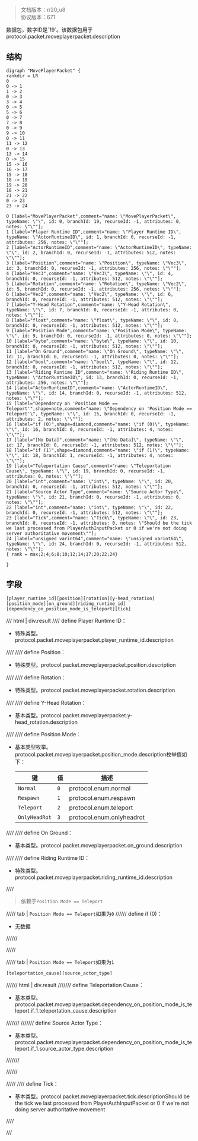 # <!-- md:samp MovePlayerPacket -->

> 文档版本：r/20_u8<br/>协议版本：671

<!-- md:samp MovePlayerPacket -->数据包，数字ID是`19`。该数据包用于protocol.packet.moveplayerpacket.description

## 结构

```viz
digraph "MovePlayerPacket" {
rankdir = LR
0
0 -> 1
1 -> 2
0 -> 3
3 -> 4
0 -> 5
5 -> 6
0 -> 7
7 -> 8
0 -> 9
9 -> 10
0 -> 11
11 -> 12
0 -> 13
13 -> 14
0 -> 15
15 -> 16
16 -> 17
15 -> 18
18 -> 19
19 -> 20
18 -> 21
21 -> 22
0 -> 23
23 -> 24

0 [label="MovePlayerPacket",comment="name: \"MovePlayerPacket\", typeName: \"\", id: 0, branchId: 19, recurseId: -1, attributes: 0, notes: \"\""];
1 [label="Player Runtime ID",comment="name: \"Player Runtime ID\", typeName: \"ActorRuntimeID\", id: 1, branchId: 0, recurseId: -1, attributes: 256, notes: \"\""];
2 [label="ActorRuntimeID",comment="name: \"ActorRuntimeID\", typeName: \"\", id: 2, branchId: 0, recurseId: -1, attributes: 512, notes: \"\""];
3 [label="Position",comment="name: \"Position\", typeName: \"Vec3\", id: 3, branchId: 0, recurseId: -1, attributes: 256, notes: \"\""];
4 [label="Vec3",comment="name: \"Vec3\", typeName: \"\", id: 4, branchId: 0, recurseId: -1, attributes: 512, notes: \"\""];
5 [label="Rotation",comment="name: \"Rotation\", typeName: \"Vec2\", id: 5, branchId: 0, recurseId: -1, attributes: 256, notes: \"\""];
6 [label="Vec2",comment="name: \"Vec2\", typeName: \"\", id: 6, branchId: 0, recurseId: -1, attributes: 512, notes: \"\""];
7 [label="Y-Head Rotation",comment="name: \"Y-Head Rotation\", typeName: \"\", id: 7, branchId: 0, recurseId: -1, attributes: 0, notes: \"\""];
8 [label="float",comment="name: \"float\", typeName: \"\", id: 8, branchId: 0, recurseId: -1, attributes: 512, notes: \"\""];
9 [label="Position Mode",comment="name: \"Position Mode\", typeName: \"\", id: 9, branchId: 0, recurseId: -1, attributes: 0, notes: \"\""];
10 [label="byte",comment="name: \"byte\", typeName: \"\", id: 10, branchId: 0, recurseId: -1, attributes: 512, notes: \"\""];
11 [label="On Ground",comment="name: \"On Ground\", typeName: \"\", id: 11, branchId: 0, recurseId: -1, attributes: 0, notes: \"\""];
12 [label="bool",comment="name: \"bool\", typeName: \"\", id: 12, branchId: 0, recurseId: -1, attributes: 512, notes: \"\""];
13 [label="Riding Runtime ID",comment="name: \"Riding Runtime ID\", typeName: \"ActorRuntimeID\", id: 13, branchId: 0, recurseId: -1, attributes: 256, notes: \"\""];
14 [label="ActorRuntimeID",comment="name: \"ActorRuntimeID\", typeName: \"\", id: 14, branchId: 0, recurseId: -1, attributes: 512, notes: \"\""];
15 [label="Dependency on 'Position Mode == Teleport'",shape=note,comment="name: \"Dependency on 'Position Mode == Teleport'\", typeName: \"\", id: 15, branchId: 0, recurseId: -1, attributes: 2, notes: \"\""];
16 [label="if (0)",shape=diamond,comment="name: \"if (0)\", typeName: \"\", id: 16, branchId: 0, recurseId: -1, attributes: 4, notes: \"\""];
17 [label="[No Data]",comment="name: \"[No Data]\", typeName: \"\", id: 17, branchId: 0, recurseId: -1, attributes: 512, notes: \"\""];
18 [label="if (1)",shape=diamond,comment="name: \"if (1)\", typeName: \"\", id: 18, branchId: 1, recurseId: -1, attributes: 4, notes: \"\""];
19 [label="Teleportation Cause",comment="name: \"Teleportation Cause\", typeName: \"\", id: 19, branchId: 0, recurseId: -1, attributes: 0, notes: \"\""];
20 [label="int",comment="name: \"int\", typeName: \"\", id: 20, branchId: 0, recurseId: -1, attributes: 512, notes: \"\""];
21 [label="Source Actor Type",comment="name: \"Source Actor Type\", typeName: \"\", id: 21, branchId: 0, recurseId: -1, attributes: 0, notes: \"\""];
22 [label="int",comment="name: \"int\", typeName: \"\", id: 22, branchId: 0, recurseId: -1, attributes: 512, notes: \"\""];
23 [label="Tick",comment="name: \"Tick\", typeName: \"\", id: 23, branchId: 0, recurseId: -1, attributes: 0, notes: \"Should be the tick we last processed from PlayerAuthInputPacket or 0 if we're not doing server authoritative movement\""];
24 [label="unsigned varint64",comment="name: \"unsigned varint64\", typeName: \"\", id: 24, branchId: 0, recurseId: -1, attributes: 512, notes: \"\""];
{ rank = max;2;4;6;8;10;12;14;17;20;22;24}

}

```

## 字段

```title='MovePlayerPacket'
[player_runtime_id][position][rotation][y-head_rotation][position_mode][on_ground][riding_runtime_id][dependency_on_position_mode_is_teleport][tick]
```

/// html | div.result
//// define
Player Runtime ID：[<!-- md:samp ActorRuntimeID -->](../types/actorruntimeid.md)

- 特殊类型。protocol.packet.moveplayerpacket.player_runtime_id.description


////
//// define
Position：[<!-- md:samp Vec3 -->](../types/vec3.md)

- 特殊类型。protocol.packet.moveplayerpacket.position.description


////
//// define
Rotation：[<!-- md:samp Vec2 -->](../types/vec2.md)

- 特殊类型。protocol.packet.moveplayerpacket.rotation.description


////
//// define
Y-Head Rotation：<!-- md:samp float -->

- 基本类型。protocol.packet.moveplayerpacket.y-head_rotation.description


////
//// define
Position Mode：<!-- md:samp byte -->

- 基本类型枚举。protocol.packet.moveplayerpacket.position_mode.description枚举值如下：

  |键|值|描述|
  |---|---|---|
  |`Normal`|`0`|protocol.enum.normal|
  |`Respawn`|`1`|protocol.enum.respawn|
  |`Teleport`|`2`|protocol.enum.teleport|
  |`OnlyHeadRot`|`3`|protocol.enum.onlyheadrot|



////
//// define
On Ground：<!-- md:samp bool -->

- 基本类型。protocol.packet.moveplayerpacket.on_ground.description


////
//// define
Riding Runtime ID：[<!-- md:samp ActorRuntimeID -->](../types/actorruntimeid.md)

- 特殊类型。protocol.packet.moveplayerpacket.riding_runtime_id.description


////
> 依赖于`Position Mode == Teleport`

///// tab | `Position Mode == Teleport`如果为`0`
////// define
if (0)：<!-- md:samp [No Data] -->

- 无数据


//////

/////

///// tab | `Position Mode == Teleport`如果为`1`
```title='if (1)'
[teleportation_cause][source_actor_type]
```

////// html | div.result
/////// define
Teleportation Cause：<!-- md:samp int -->

- 基本类型。protocol.packet.moveplayerpacket.dependency_on_position_mode_is_teleport.if_1.teleportation_cause.description


///////
/////// define
Source Actor Type：<!-- md:samp int -->

- 基本类型。protocol.packet.moveplayerpacket.dependency_on_position_mode_is_teleport.if_1.source_actor_type.description


///////

//////

/////
//// define
Tick：<!-- md:samp unsigned varint64 -->

- 基本类型。protocol.packet.moveplayerpacket.tick.descriptionShould be the tick we last processed from PlayerAuthInputPacket or 0 if we're not doing server authoritative movement


////

///

